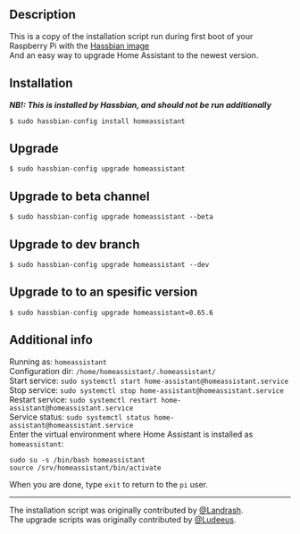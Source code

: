 ## Description
This is a copy of the installation script run during first boot of your Raspberry Pi with the [Hassbian image](https://github.com/home-assistant/pi-gen/releases/latest)  
And an easy way to upgrade Home Assistant to the newest version.

## Installation
_**NB!: This is installed by Hassbian, and should not be run additionally**_
```
$ sudo hassbian-config install homeassistant
```

## Upgrade
```
$ sudo hassbian-config upgrade homeassistant
```

## Upgrade to beta channel
```
$ sudo hassbian-config upgrade homeassistant --beta
```

## Upgrade to dev branch
```
$ sudo hassbian-config upgrade homeassistant --dev
```

## Upgrade to to an spesific version
```
$ sudo hassbian-config upgrade homeassistant=0.65.6
```

## Additional info
Running as: `homeassistant`  
Configuration dir: `/home/homeassistant/.homeassistant/`  
Start service: `sudo systemctl start home-assistant@homeassistant.service`  
Stop service: `sudo systemctl stop home-assistant@homeassistant.service`  
Restart service: `sudo systemctl restart home-assistant@homeassistant.service`  
Service status: `sudo systemctl status home-assistant@homeassistant.service`  
Enter the virtual environment where Home Assistant is installed as `homeassistant`:
```
sudo su -s /bin/bash homeassistant
source /srv/homeassistant/bin/activate
```
When you are done, type `exit` to return to the `pi` user.

***
The installation script was originally contributed by [@Landrash](https://github.com/landrash).  
The upgrade scripts was originally contributed by [@Ludeeus](https://github.com/ludeeus).
